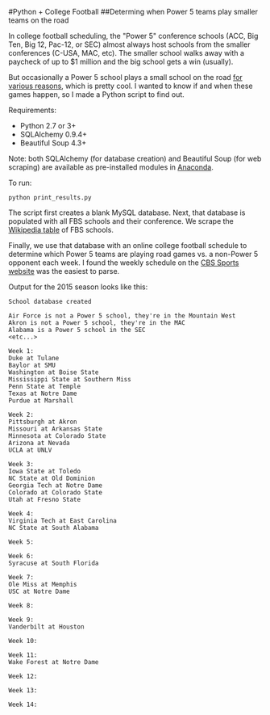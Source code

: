 #Python + College Football
##Determing when Power 5 teams play smaller teams on the road

In college football scheduling, the "Power 5" conference schools (ACC, Big Ten, Big 12, Pac-12, or SEC) almost always host schools from the smaller conferences (C-USA, MAC, etc).  The smaller school walks away with a paycheck of up to $1 million and the big school gets a win (usually).  

But occasionally a Power 5 school plays a small school on the road [for various reasons](http://espn.go.com/blog/acc/post/_/id/74265/acc-hits-the-road-vs-group-of-5), which is pretty cool. I wanted to know if and when these games happen, so I made a Python script to find out.

Requirements: 

+ Python 2.7 or 3+
+ SQLAlchemy 0.9.4+
+ Beautiful Soup 4.3+

Note: both SQLAlchemy (for database creation) and Beautiful Soup (for web scraping) are available as pre-installed modules in [Anaconda](https://store.continuum.io/cshop/anaconda/).  

To run:

```
python print_results.py
```

The script first creates a blank MySQL database. Next, that database is populated with all FBS schools and their conference.  We scrape the [Wikipedia table](http://en.wikipedia.org/wiki/List_of_NCAA_Division_I_FBS_football_programs) of FBS schools.

Finally, we use that database with an online college football schedule to determine which Power 5 teams are playing road games vs. a non-Power 5 opponent each week.  I found the weekly schedule on the [CBS Sports website](http://www.cbssports.com/collegefootball/schedules/FBS/week1) was the easiest to parse.

Output for the 2015 season looks like this:

```
School database created

Air Force is not a Power 5 school, they're in the Mountain West
Akron is not a Power 5 school, they're in the MAC
Alabama is a Power 5 school in the SEC
<etc...>

Week 1:
Duke at Tulane
Baylor at SMU
Washington at Boise State
Mississippi State at Southern Miss
Penn State at Temple
Texas at Notre Dame
Purdue at Marshall
 
Week 2:
Pittsburgh at Akron
Missouri at Arkansas State
Minnesota at Colorado State
Arizona at Nevada
UCLA at UNLV
 
Week 3:
Iowa State at Toledo
NC State at Old Dominion
Georgia Tech at Notre Dame
Colorado at Colorado State
Utah at Fresno State
 
Week 4:
Virginia Tech at East Carolina
NC State at South Alabama
 
Week 5:
 
Week 6:
Syracuse at South Florida
 
Week 7:
Ole Miss at Memphis
USC at Notre Dame
 
Week 8:
 
Week 9:
Vanderbilt at Houston
 
Week 10:
 
Week 11:
Wake Forest at Notre Dame
 
Week 12:
 
Week 13:
 
Week 14:

```

